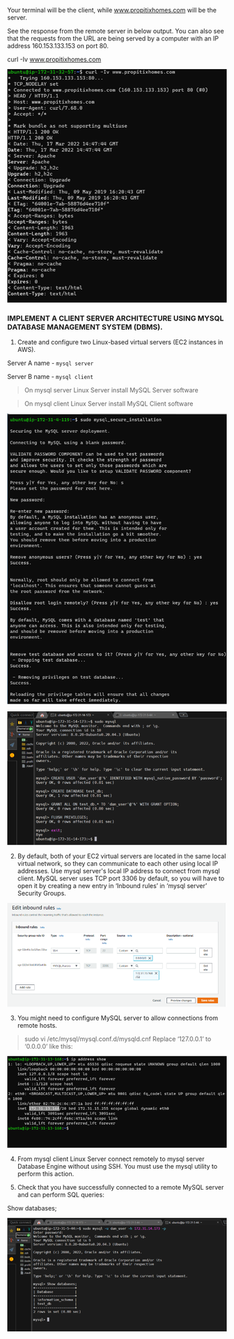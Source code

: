 
Your terminal will be the client, while www.propitixhomes.com will be the server.

See the response from the remote server in below output. You can also see that the requests from the URL are being served by a computer with an IP address 160.153.133.153 on port 80. 

 curl -Iv www.propitixhomes.com

 ![](2022-03-22-09-16-32.png)

### IMPLEMENT A CLIENT SERVER ARCHITECTURE USING MYSQL DATABASE MANAGEMENT SYSTEM (DBMS).

1. Create and configure two Linux-based virtual servers (EC2 instances in AWS).

Server A name - `mysql server`

Server B name - `mysql client`

>On mysql server Linux Server install MySQL Server software

>On mysql client Linux Server install MySQL Client software

![](2022-03-22-09-32-19.png)

![](2022-03-22-09-34-28.png)

2. By default, both of your EC2 virtual servers are located in the same local virtual network, so they can communicate to each other using local IP addresses. Use mysql server's local IP address to connect from mysql client. MySQL server uses TCP port 3306 by default, so you will have to open it by creating a new entry in ‘Inbound rules’ in ‘mysql server’ Security Groups.
   
![](2022-03-22-09-29-51.png)

3. You might need to configure MySQL server to allow connections from remote hosts.

>sudo vi /etc/mysql/mysql.conf.d/mysqld.cnf
Replace ‘127.0.0.1’ to ‘0.0.0.0’ like this:

![](2022-03-22-09-30-52.png)

4. From mysql client Linux Server connect remotely to mysql server Database Engine without using SSH. You must use the mysql utility to perform this action.

5. Check that you have successfully connected to a remote MySQL server and can perform SQL queries:

Show databases;

![](2022-03-22-09-32-58.png)